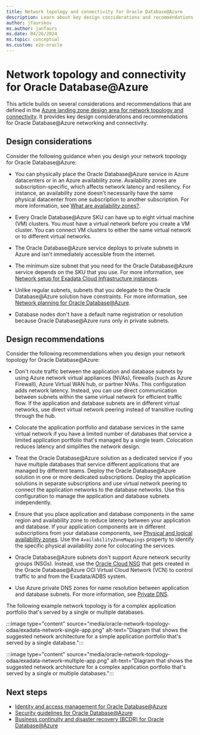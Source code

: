 ```yaml
---
title: Network topology and connectivity for Oracle Database@Azure
description: Learn about key design considerations and recommendations for Oracle Database@Azure network topology and connectivity.
author: jfaurskov
ms.author: janfaurs
ms.date: 04/26/2024
ms.topic: conceptual
ms.custom: e2e-oracle
---
```


# Network topology and connectivity for Oracle Database@Azure

This article builds on several considerations and recommendations that are defined in the [Azure landing zone design area for network topology and connectivity](../../ready/landing-zone/design-area/network-topology-and-connectivity.md). It provides key design considerations and recommendations for Oracle Database@Azure networking and connectivity.

## Design considerations

Consider the following guidance when you design your network topology for Oracle Database@Azure:

- You can physically place the Oracle Database@Azure service in Azure datacenters or in an Azure availability zone. Availability zones are subscription-specific, which affects network latency and resiliency. For instance, an availability zone doesn't necessarily have the same physical datacenter from one subscription to another subscription. For more information, see [What are availability zones?](/azure/reliability/availability-zones-overview?tabs=azure-cli#physical-and-logical-availability-zones).

- Every Oracle Database@Azure SKU can have up to eight virtual machine (VM) clusters. You must have a virtual network before you create a VM cluster. You can connect VM clusters to either the same virtual network or to different virtual networks.

- The Oracle Database@Azure service deploys to private subnets in Azure and isn't immediately accessible from the internet.

- The minimum size subnet that you need for the Oracle Database@Azure service depends on the SKU that you use. For more information, see [Network setup for Exadata Cloud Infrastructure instances](https://docs.oracle.com/iaas/exadatacloud/exacs/ecs-network-setup.html#ECSCM-GUID-D5C577A1-BC11-470F-8A91-77609BBEF1EA).

- Unlike regular subnets, subnets that you delegate to the Oracle Database@Azure solution have constraints. For more information, see [Network planning for Oracle Database@Azure](/azure/oracle/oracle-db/oracle-database-network-plan#constraints).

- Database nodes don't have a default name registration or resolution because Oracle Database@Azure runs only in private subnets.

## Design recommendations

Consider the following recommendations when you design your network topology for Oracle Database@Azure:

- Don't route traffic between the application and database subnets by using Azure network virtual appliances (NVAs), firewalls (such as Azure Firewall), Azure Virtual WAN hub, or partner NVAs. This configuration adds network latency. Instead, you can use direct communication between subnets within the same virtual network for efficient traffic flow. If the application and database subnets are in different virtual networks, use direct virtual network peering instead of transitive routing through the hub.

- Colocate the application portfolio and database services in the same virtual network if you have a limited number of databases that service a limited application portfolio that's managed by a single team. Colocation reduces latency and simplifies the network design.

- Treat the Oracle Database@Azure solution as a dedicated service if you have multiple databases that service different applications that are managed by different teams. Deploy the Oracle Database@Azure solution in one or more dedicated subscriptions. Deploy the application solutions in separate subscriptions and use virtual network peering to connect the application networks to the database networks. Use this configuration to manage the application and database subnets independently.

- Ensure that you place application and database components in the same region and availability zone to reduce latency between your application and database. If your application components are in different subscriptions from your database components, see [Physical and logical availability zones](/azure/reliability/availability-zones-overview#physical-and-logical-availability-zones). Use the `AvailabilityZoneMappings` property to identify the specific physical availability zone for colocating the services.

- Oracle Database@Azure subnets don't support Azure network security groups (NSGs). Instead, use the [Oracle Cloud NSG](https://docs.oracle.com/iaas/Content/Network/Concepts/networksecuritygroups.htm) that gets created in the Oracle Database@Azure OCI Virtual Cloud Network (VCN) to control traffic to and from the Exadata/ADBS system.
  
- Use Azure private DNS zones for name resolution between application and database subnets. For more information, see [Private DNS](/azure/dns/private-dns-overview).

The following example network topology is for a complex application portfolio that's served by a single or multiple databases.

:::image type="content" source="media/oracle-network-topology-odaa/exadata-network-single-app.png" alt-text="Diagram that shows the suggested network architecture for a simple application portfolio that's served by a single database.":::

:::image type="content" source="media/oracle-network-topology-odaa/exadata-network-multiple-app.png" alt-text="Diagram that shows the suggested network architecture for a complex application portfolio that's served by a single or multiple databases.":::

## Next steps

- [Identity and access management for Oracle Database@Azure](oracle-iam-odaa.md)
- [Security guidelines for Oracle Database@Azure](oracle-security-overview-odaa.md)
- [Business continuity and disaster recovery (BCDR) for Oracle Database@Azure](oracle-disaster-recovery-odaa.md)
